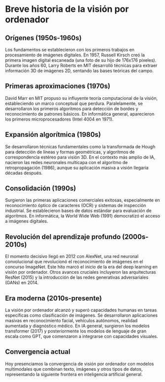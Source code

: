 # Breve historia de la visión por ordenador

## Orígenes (1950s-1960s)
Los fundamentos se establecieron con los primeros trabajos en procesamiento de imágenes digitales. En 1957, Russell Kirsch creó la primera imagen digital escaneada (una foto de su hijo de 176x176 píxeles). Durante los años 60, Larry Roberts en MIT desarrolló técnicas para extraer información 3D de imágenes 2D, sentando las bases teóricas del campo.

## Primeras aproximaciones (1970s)
David Marr en MIT propuso su influyente teoría computacional de la visión, estableciendo un marco conceptual que perdura. Paralelamente, se desarrollaron los primeros algoritmos para detección de bordes y reconocimiento de patrones básicos. En informática general, aparecieron los primeros microprocesadores (Intel 4004 en 1971).

## Expansión algorítmica (1980s)
Se desarrollaron técnicas fundamentales como la transformada de Hough para detección de líneas y formas geométricas, y algoritmos de correspondencia estéreo para visión 3D. En el contexto más amplio de IA, nacieron las redes neuronales multicapa con el algoritmo de retropropagación (1986), aunque su aplicación masiva a visión llegaría décadas después.

## Consolidación (1990s)
Surgieron las primeras aplicaciones comerciales exitosas, especialmente en reconocimiento óptico de caracteres (OCR) y sistemas de inspección industrial. Se establecieron bases de datos estándar para evaluación de algoritmos. En informática, la World Wide Web (1991) democratizó el acceso a imágenes digitales.

## Revolución del aprendizaje profundo (2000s-2010s)
El momento decisivo llegó en 2012 con AlexNet, una red neuronal convolucional que revolucionó el reconocimiento de imágenes en el concurso ImageNet. Este hito marcó el inicio de la era del deep learning en visión por ordenador. Otros avances cruciales incluyeron las arquitecturas ResNet (2015) y la introducción de las redes generativas adversariales (GANs) en 2014.


## Era moderna (2010s-presente)
La visión por ordenador alcanzó y superó capacidades humanas en tareas específicas como clasificación de imágenes. Se desarrollaron aplicaciones masivas en reconocimiento facial, vehículos autónomos, realidad aumentada y diagnóstico médico. En IA general, surgieron los modelos transformer (2017) y posteriormente los modelos de lenguaje de gran escala como GPT, que comenzaron a integrarse con capacidades visuales.

## Convergencia actual
Hoy presenciamos la convergencia de visión por ordenador con modelos multimodales que combinan texto, imágenes y otros tipos de datos, representando la siguiente frontera en inteligencia artificial general.